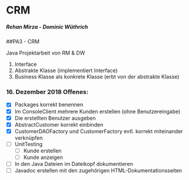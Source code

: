 # CRM
##### Rehan Mirza - Dominic Wüthrich
##PA3 - CRM

Java Projektarbeit von RM & DW

1. Interface
2. Abstrakte Klasse (implementiert Interface)
3. Business Klasse als konkrete Klasse (erbt von der abstrakte Klasse)


### 16. Dezember 2018 Offenes:

- [x] Packages korrekt benennen
- [x] Im ConsoleClient mehrere Kunden erstellen (ohne Benutzereingabe)
- [x] Die erstellten Benutzer ausgeben
- [x] AbstractCustomer korrekt einbinden
- [x] CustomerDAOFactory und CustomerFactory evtl. korrekt miteinander verknüpfen
- [ ] UnitTesting
	- [ ] Kunde erstellen
	- [ ] Kunde anzeigen
- [ ] In den Java Dateien im Dateikopf dokumentieren
- [ ] Javadoc erstellen mit den zugehörigen HTML-Dokumentationsseiten